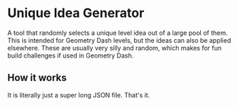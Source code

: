 # Unique Idea Generator

A tool that randomly selects a unique level idea out of a large pool of them. This is intended for Geometry Dash levels, but the ideas can also be applied elsewhere. These are usually very silly and random, which makes for fun build challenges if used in Geometry Dash.

## How it works

It is literally just a super long JSON file. That's it.